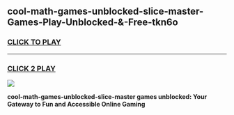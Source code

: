 
## cool-math-games-unblocked-slice-master-Games-Play-Unblocked-&-Free-tkn6o
<h3>
<a href="https://premium76.site?title=cool-math-games-unblocked-slice-master&ref=24A">CLICK TO PLAY</a></h3>
<hr>

<h3>
<a href="https://premium76.site?title=cool-math-games-unblocked-slice-master&ref=24A">CLICK 2 PLAY</a>
  
</h3>

<a href="https://premium76.site?title=cool-math-games-unblocked-slice-master&ref=24A"><img src="https://clearcache.store/games.png"></a>


**cool-math-games-unblocked-slice-master games unblocked: Your Gateway to Fun and Accessible Online Gaming**
